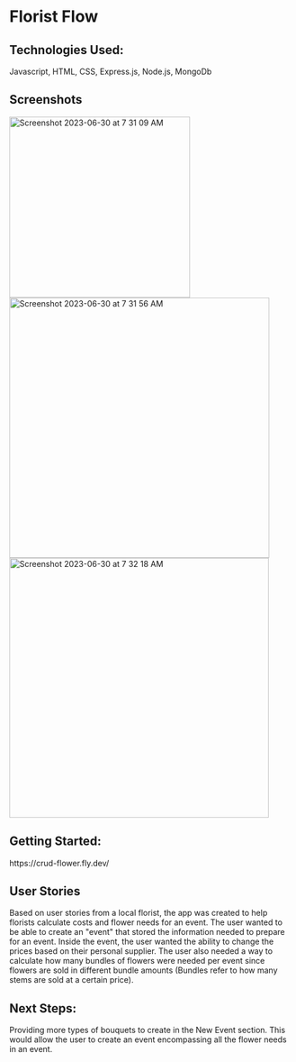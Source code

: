 <h1>Florist Flow</h1>

<h2>Technologies Used:</h2> Javascript, HTML, CSS, Express.js, Node.js, MongoDb
<br>

<h2>Screenshots</h2>
<img width="321" alt="Screenshot 2023-06-30 at 7 31 09 AM" src="https://github.com/bcarpenter7/minesweeper-easy/assets/126187218/1d19941f-33b4-449d-a03d-f7b60a9d21bc">
<br>
<img width="462" alt="Screenshot 2023-06-30 at 7 31 56 AM" src="https://github.com/bcarpenter7/minesweeper-easy/assets/126187218/f58e2e96-9692-4038-8528-22878ab1fa26">
<br>
<img width="461" alt="Screenshot 2023-06-30 at 7 32 18 AM" src="https://github.com/bcarpenter7/minesweeper-easy/assets/126187218/589d7b16-b40f-4ecf-b455-030f44c9d339">


<h2>Getting Started:</h2>
https://crud-flower.fly.dev/

<h2>User Stories</h2>
Based on user stories from a local florist, the app was created to help florists calculate costs and flower needs for an event. The user wanted to be able to create an "event" that stored the information needed to prepare for an event. Inside the event, the user wanted the ability to change the prices based on their personal supplier. The user also needed a way to calculate how many bundles of flowers were needed per event since flowers are sold in different bundle amounts (Bundles refer to how many stems are sold at a certain price).

<h2>Next Steps:</h2>

Providing more types of bouquets to create in the New Event section. This would allow the user to create an event encompassing all the flower needs in an event.

